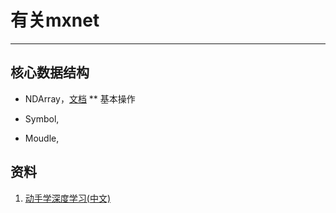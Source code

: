 # 有关mxnet

---

## 核心数据结构
* NDArray，[文档](https://mxnet.apache.org/api/python/ndarray/ndarray.html)
** 基本操作 

* Symbol,

* Moudle,

## 资料
1. [动手学深度学习(中文)](https://zh.d2l.ai/)